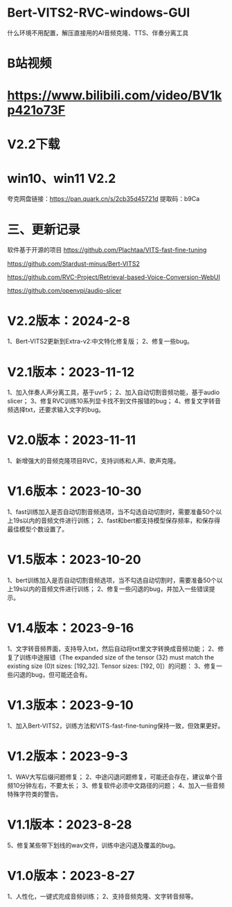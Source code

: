 # Bert-VITS2-RVC-windows-GUI
什么环境不用配置，解压直接用的AI音频克隆、TTS、伴奏分离工具

# B站视频
# https://www.bilibili.com/video/BV1kp421o73F 

# V2.2下载
# win10、win11 V2.2

夸克网盘链接：https://pan.quark.cn/s/2cb35d45721d 提取码：b9Ca

# 三、更新记录
软件基于开源的项目
https://github.com/Plachtaa/VITS-fast-fine-tuning

https://github.com/Stardust-minus/Bert-VITS2

https://github.com/RVC-Project/Retrieval-based-Voice-Conversion-WebUI

https://github.com/openvpi/audio-slicer



# V2.2版本：2024-2-8
1、Bert-VITS2更新到Extra-v2:中文特化修复版；
2、修复一些bug。


# V2.1版本：2023-11-12
1、加入伴奏人声分离工具，基于uvr5；
2、加入自动切割音频功能，基于audio slicer；
3、修复RVC训练10系列显卡找不到文件报错的bug；
4、修复文字转音频选择txt，还要求输入文字的bug。

# V2.0版本：2023-11-11
1、新增强大的音频克隆项目RVC，支持训练和人声、歌声克隆。

# V1.6版本：2023-10-30
1、fast训练加入是否自动切割音频选项，当不勾选自动切割时，需要准备50个以上19s以内的音频文件进行训练；
2、fast和bert都支持模型保存频率，和保存得最佳模型个数设置了。

# V1.5版本：2023-10-20
1、bert训练加入是否自动切割音频选项，当不勾选自动切割时，需要准备50个以上19s以内的音频文件进行训练；
2、修复一些闪退的bug，并加入一些错误提示。


# V1.4版本：2023-9-16
1、文字转音频界面，支持导入txt，然后自动将txt里文字转换成音频功能；
2、修复了训练中途报错（The expanded size of the tensor (32) must match the existing size (0)t sizes: [192,32]. Tensor sizes: [192, 0]）的问题：
3、修复一些闪退的bug，但可能还会有。


# V1.3版本：2023-9-10
1、加入Bert-VITS2，训练方法和VITS-fast-fine-tuning保持一致，但效果更好。


# V1.2版本：2023-9-3
1、WAV大写后缀问题修复；
2、中途闪退问题修复，可能还会存在，建议单个音频10分钟左右，不要太长；
3、修复软件必须中文路径的问题；
4、加入一些音频特殊字符类的警告。

# V1.1版本：2023-8-28
5、修复某些带下划线的wav文件，训练中途闪退及覆盖的bug。

# V1.0版本：2023-8-27
1、人性化，一键式完成音频训练；
2、支持音频克隆、文字转音频等。


